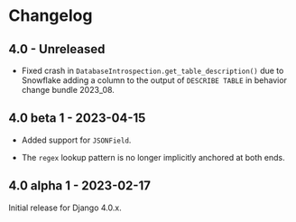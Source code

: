 # Changelog

## 4.0 - Unreleased

- Fixed crash in `DatabaseIntrospection.get_table_description()` due to
  Snowflake adding a column to the output of `DESCRIBE TABLE` in behavior
  change bundle 2023_08.

## 4.0 beta 1 - 2023-04-15

- Added support for `JSONField`.

- The `regex` lookup pattern is no longer implicitly anchored at both ends.

## 4.0 alpha 1 - 2023-02-17

Initial release for Django 4.0.x.
